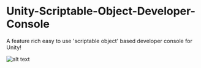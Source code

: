 # Unity-Scriptable-Object-Developer-Console
A feature rich easy to use 'scriptable object' based developer console for Unity!

![alt text](https://img.itch.zone/aW1hZ2UvMTI2MDgxNy83MzQ2OTc0LnBuZw==/original/NtAL7E.png)
